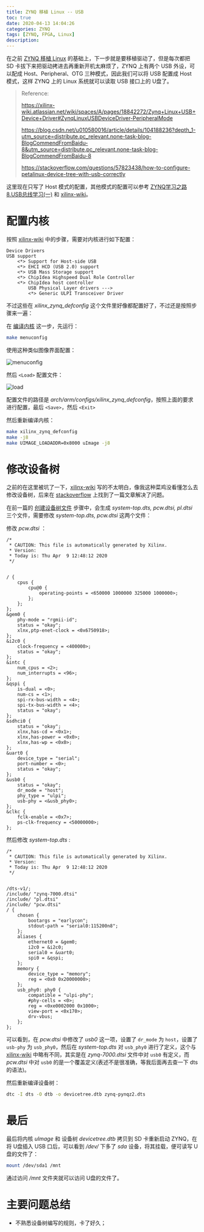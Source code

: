 ```yaml
---
title: ZYNQ 移植 Linux -- USB
toc: true
date: 2020-04-13 14:04:26
categories: ZYNQ
tags: [ZYNQ, FPGA, Linux]
description:
---
```


在之前 [ZYNQ 移植 Linux](https://blog.leo-fitz.com/2020/03/30/ZYNQ-移植-Linux/) 的基础上，下一步就是要移植驱动了，但是每次都把 SD 卡拔下来把驱动拷进去再重新开机太麻烦了，ZYNQ 上有两个 USB 外设，可以配成 Host、Peripheral、OTG 三种模式，因此我们可以将 USB 配置成 Host 模式，这样 ZYNQ 上的 Linux 系统就可以读取 USB 接口上的 U盘了。

<!--more-->

>  Reference:
>
> https://xilinx-wiki.atlassian.net/wiki/spaces/A/pages/18842272/Zynq+Linux+USB+Device+Driver#ZynqLinuxUSBDeviceDriver-PeripheralMode
>
> https://blog.csdn.net/u010580016/article/details/104188236?depth_1-utm_source=distribute.pc_relevant.none-task-blog-BlogCommendFromBaidu-8&utm_source=distribute.pc_relevant.none-task-blog-BlogCommendFromBaidu-8
>
> https://stackoverflow.com/questions/57823438/how-to-configure-petalinux-device-tree-with-usb-correctly

这里现在只写了 Host 模式的配置，其他模式的配置可以参考 [ZYNQ学习之路8.USB总线学习(一)](https://blog.csdn.net/u010580016/article/details/104188236?depth_1-utm_source=distribute.pc_relevant.none-task-blog-BlogCommendFromBaidu-8&utm_source=distribute.pc_relevant.none-task-blog-BlogCommendFromBaidu-8) 和 [xilinx-wiki](https://xilinx-wiki.atlassian.net/wiki/spaces/A/pages/18842272/Zynq+Linux+USB+Device+Driver#ZynqLinuxUSBDeviceDriver-PeripheralMode)。

# 配置内核

按照 [xilinx-wiki](https://xilinx-wiki.atlassian.net/wiki/spaces/A/pages/18842272/Zynq+Linux+USB+Device+Driver#ZynqLinuxUSBDeviceDriver-PeripheralMode) 中的步骤，需要对内核进行如下配置：

~~~
Device Drivers
USB support
    <*> Support for Host-side USB
    <*> EHCI HCD (USB 2.0) support
    <*> USB Mass Storage support
    <*> ChipIdea Highspeed Dual Role Controller
    <*> ChipIdea host controller
        USB Physical Layer drivers --->
        <*> Generic ULPI Transceiver Driver
~~~

不过这些在 *xilinx_zynq_defconfig* 这个文件里好像都配置好了，不过还是按照步骤来一遍：

在 [编译内核](https://blog.leo-fitz.com/2020/03/30/ZYNQ-%E7%A7%BB%E6%A4%8D-Linux/#%E7%BC%96%E8%AF%91%E5%86%85%E6%A0%B8) 这一步，先运行：

~~~bash
make menuconfig
~~~

使用这种类似图像界面配置：

![menuconfig](ZYNQ-移植-Linux-USB/menuconfig.png)

然后 `<Load>` 配置文件：

![load](ZYNQ-移植-Linux-USB/load.png)

 配置文件的路径是 *arch/arm/configs/xilinx_zynq_defconfig*，按照上面的要求进行配置，最后 `<Save>`，然后 `<Exit>`

然后重新编译内核：

~~~bash
make xilinx_zynq_defconfig
make -j8
make UIMAGE_LOADADDR=0x8000 uImage -j8
~~~

# 修改设备树

之前的在这里被坑了一下，[xilinx-wiki](https://xilinx-wiki.atlassian.net/wiki/spaces/A/pages/18842272/Zynq+Linux+USB+Device+Driver#ZynqLinuxUSBDeviceDriver-PeripheralMode) 写的不太明白，像我这种菜鸡没看懂怎么去修改设备树，后来在 [stackoverflow](https://stackoverflow.com/questions/57823438/how-to-configure-petalinux-device-tree-with-usb-correctly) 上找到了一篇文章解决了问题。

在前一篇的 [创建设备树文件](https://blog.leo-fitz.com/2020/03/30/ZYNQ-%E7%A7%BB%E6%A4%8D-Linux/#%E5%88%9B%E5%BB%BA%E8%AE%BE%E5%A4%87%E6%A0%91%E6%96%87%E4%BB%B6) 步骤中，会生成 *system-top.dts, pcw.dtsi, pl.dtsi* 三个文件，需要修改 *system-top.dts, pcw.dtsi* 这两个文件：

修改 *pcw.dtsi* ：

~~~
/*
 * CAUTION: This file is automatically generated by Xilinx.
 * Version:
 * Today is: Thu Apr  9 12:48:12 2020
 */


/ {
    cpus {
        cpu@0 {
            operating-points = <650000 1000000 325000 1000000>;
        };
    };
};
&gem0 {
    phy-mode = "rgmii-id";
    status = "okay";
    xlnx,ptp-enet-clock = <0x6750918>;
};
&i2c0 {
    clock-frequency = <400000>;
    status = "okay";
};
&intc {
    num_cpus = <2>;
    num_interrupts = <96>;
};
&qspi {
    is-dual = <0>;
    num-cs = <1>;
    spi-rx-bus-width = <4>;
    spi-tx-bus-width = <4>;
    status = "okay";
};
&sdhci0 {
    status = "okay";
    xlnx,has-cd = <0x1>;
    xlnx,has-power = <0x0>;
    xlnx,has-wp = <0x0>;
};
&uart0 {
    device_type = "serial";
    port-number = <0>;
    status = "okay";
};
&usb0 {
    status = "okay";
    dr_mode = "host";
    phy_type = "ulpi";
    usb-phy = <&usb_phy0>;
};
&clkc {
    fclk-enable = <0x7>;
    ps-clk-frequency = <50000000>;
};
~~~

然后修改 *system-top.dts* :

~~~
/*
 * CAUTION: This file is automatically generated by Xilinx.
 * Version:
 * Today is: Thu Apr  9 12:48:12 2020
 */


/dts-v1/;
/include/ "zynq-7000.dtsi"
/include/ "pl.dtsi"
/include/ "pcw.dtsi"
/ {
    chosen {
        bootargs = "earlycon";
        stdout-path = "serial0:115200n8";
    };
    aliases {
        ethernet0 = &gem0;
        i2c0 = &i2c0;
        serial0 = &uart0;
        spi0 = &qspi;
    };
    memory {
        device_type = "memory";
        reg = <0x0 0x20000000>;
    };
    usb_phy0: phy0 {
        compatible = "ulpi-phy";
        #phy-cells = <0>;
        reg = <0xe0002000 0x1000>;
        view-port = <0x170>;
        drv-vbus;
    };
};
~~~

可以看到，在 *pcw.dtsi* 中修改了 *usb0* 这一项，设置了 `dr_mode` 为 `host`，设置了 `usb-phy` 为 `usb_phy0`，然后在 *system-top.dts* 对 `usb_phy0` 进行了定义，这个与 [xilinx-wiki](https://xilinx-wiki.atlassian.net/wiki/spaces/A/pages/18842272/Zynq+Linux+USB+Device+Driver#ZynqLinuxUSBDeviceDriver-PeripheralMode) 中略有不同，其实是在 *zynq-7000.dtsi* 文件中对 `usb0` 有定义，而 *pcw.dtsi* 中对 `usb0` 的是一个覆盖定义(表述不是很准确，等我后面再去查一下 dts 的语法)。

然后重新编译设备树：

~~~bash
dtc -I dts -O dtb -o devicetree.dtb zynq-pynqz2.dts
~~~

# 最后

最后将内核 *uImage* 和 设备树 *devicetree.dtb* 拷贝到 SD 卡重新启动 ZYNQ，在将 U盘插入 USB 口后，可以看到 */dev/* 下多了 *sda* 设备，将其挂载，便可读写 U盘的文件了：

~~~bash
mount /dev/sda1 /mnt
~~~

通过访问 */mnt* 文件夹就可以访问 U盘的文件了。

# 主要问题总结

- 不熟悉设备树编写的规则，卡了好久；



